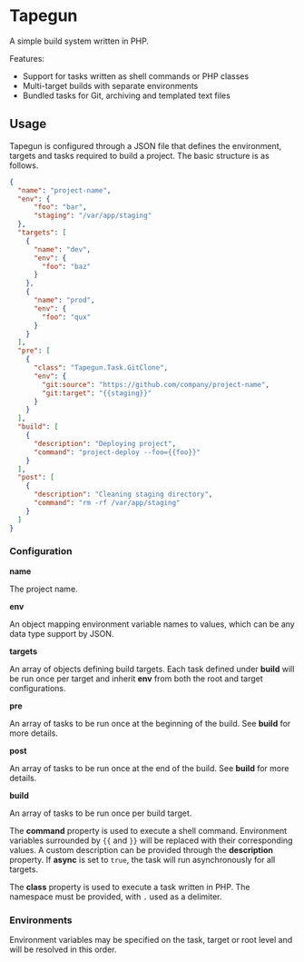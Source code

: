 # Tapegun

A simple build system written in PHP.

Features:
- Support for tasks written as shell commands or PHP classes
- Multi-target builds with separate environments
- Bundled tasks for Git, archiving and templated text files

## Usage

Tapegun is configured through a JSON file that defines the environment, targets
and tasks required to build a project. The basic structure is as follows.

```json
{
  "name": "project-name",
  "env": {
      "foo": "bar",
      "staging": "/var/app/staging"
  },
  "targets": [
    {
      "name": "dev",
      "env": {
        "foo": "baz"
      }
    },
    {
      "name": "prod",
      "env": {
        "foo": "qux"
      }
    }
  ],
  "pre": [
    {
      "class": "Tapegun.Task.GitClone",
      "env": {
        "git:source": "https://github.com/company/project-name",
        "git:target": "{{staging}}"
      }
    }
  ],
  "build": [
    {
      "description": "Deploying project",
      "command": "project-deploy --foo={{foo}}"
    }
  ],
  "post": [
    {
      "description": "Cleaning staging directory",
      "command": "rm -rf /var/app/staging"
    }
  ]
}
```

### Configuration

__name__

The project name.

__env__

An object mapping environment variable names to values, which can be any data
type support by JSON.

__targets__

An array of objects defining build targets. Each task defined under __build__
will be run once per target and inherit __env__ from both the root and target
configurations.

__pre__

An array of tasks to be run once at the beginning of the build. See __build__
for more details.

__post__

An array of tasks to be run once at the end of the build. See __build__ for
more details.

__build__

An array of tasks to be run once per build target.

The __command__ property is used to execute a shell command. Environment
variables surrounded by `{{` and `}}` will be replaced with their corresponding
values. A custom description can be provided through the __description__
property. If __async__ is set to `true`, the task will run asynchronously for
all targets.

The __class__ property is used to execute a task written in PHP. The namespace
must be provided, with `.` used as a delimiter.

### Environments

Environment variables may be specified on the task, target or root level and
will be resolved in this order.